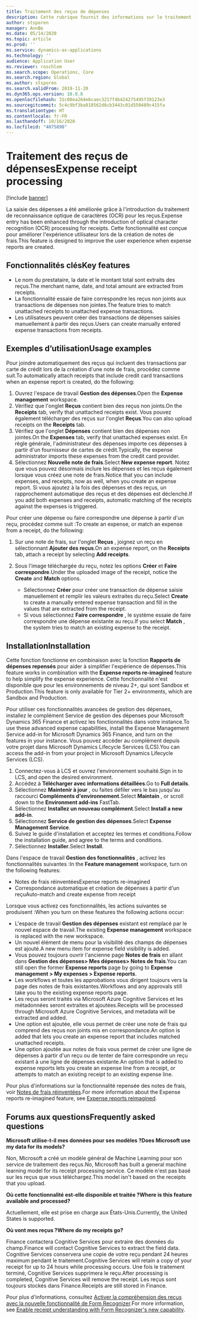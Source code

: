 ```yaml
---
title: Traitement des reçus de dépenses
description: Cette rubrique fournit des informations sur le traitement de la reconnaissance optique de caractères (OCR) pour les reçus. Cette fonctionnalité est conçue pour améliorer l'expérience utilisateur lors de la création de notes de frais dans Microsoft Dynamics 365 Finance.
author: stsporen
manager: AnnBe
ms.date: 05/14/2020
ms.topic: article
ms.prod: ''
ms.service: dynamics-ax-applications
ms.technology: ''
audience: Application User
ms.reviewer: roschlom
ms.search.scope: Operations, Core
ms.search.region: Global
ms.author: stsporen
ms.search.validFrom: 2019-11-20
ms.dyn365.ops.version: 10.0.8
ms.openlocfilehash: 31c08ea264e6caec3217f4b424275495f39123e3
ms.sourcegitcommit: 5c4c9bf3ba018562d6cb3443c01d550489c415fa
ms.translationtype: HT
ms.contentlocale: fr-FR
ms.lasthandoff: 10/16/2020
ms.locfileid: "4075898"
---
```

# <a name="expense-receipt-processing"></a><span data-ttu-id="70824-104">Traitement des reçus de dépenses</span><span class="sxs-lookup"><span data-stu-id="70824-104">Expense receipt processing</span></span>

[!include [banner](../includes/banner.md)]

<span data-ttu-id="70824-105">La saisie des dépenses a été améliorée grâce à l'introduction du traitement de reconnaissance optique de caractères (OCR) pour les reçus.</span><span class="sxs-lookup"><span data-stu-id="70824-105">Expense entry has been enhanced through the introduction of optical character recognition (OCR) processing for receipts.</span></span> <span data-ttu-id="70824-106">Cette fonctionnalité est conçue pour améliorer l'expérience utilisateur lors de la création de notes de frais.</span><span class="sxs-lookup"><span data-stu-id="70824-106">This feature is designed to improve the user experience when expense reports are created.</span></span>

## <a name="key-features"></a><span data-ttu-id="70824-107">Fonctionnalités clés</span><span class="sxs-lookup"><span data-stu-id="70824-107">Key features</span></span>

- <span data-ttu-id="70824-108">Le nom du prestataire, la date et le montant total sont extraits des reçus.</span><span class="sxs-lookup"><span data-stu-id="70824-108">The merchant name, date, and total amount are extracted from receipts.</span></span>
- <span data-ttu-id="70824-109">La fonctionnalité essaie de faire correspondre les reçus non joints aux transactions de dépenses non jointes.</span><span class="sxs-lookup"><span data-stu-id="70824-109">The feature tries to match unattached receipts to unattached expense transactions.</span></span>
- <span data-ttu-id="70824-110">Les utilisateurs peuvent créer des transactions de dépenses saisies manuellement à partir des reçus.</span><span class="sxs-lookup"><span data-stu-id="70824-110">Users can create manually entered expense transactions from receipts.</span></span>

## <a name="usage-examples"></a><span data-ttu-id="70824-111">Exemples d’utilisation</span><span class="sxs-lookup"><span data-stu-id="70824-111">Usage examples</span></span>

<span data-ttu-id="70824-112">Pour joindre automatiquement des reçus qui incluent des transactions par carte de crédit lors de la création d'une note de frais, procédez comme suit.</span><span class="sxs-lookup"><span data-stu-id="70824-112">To automatically attach receipts that include credit card transactions when an expense report is created, do the following:</span></span>

  1. <span data-ttu-id="70824-113">Ouvrez l'espace de travail **Gestion des dépenses**.</span><span class="sxs-lookup"><span data-stu-id="70824-113">Open the **Expense management** workspace.</span></span>
  2. <span data-ttu-id="70824-114">Vérifiez que l'onglet **Reçus** contient bien des reçus non joints.</span><span class="sxs-lookup"><span data-stu-id="70824-114">On the **Receipts** tab, verify that unattached receipts exist.</span></span> <span data-ttu-id="70824-115">Vous pouvez également télécharger des reçus sur l'onglet **Reçus**.</span><span class="sxs-lookup"><span data-stu-id="70824-115">You can also upload receipts on the **Receipts** tab.</span></span>
  3. <span data-ttu-id="70824-116">Vérifiez que l'onglet **Dépenses** contient bien des dépenses non jointes.</span><span class="sxs-lookup"><span data-stu-id="70824-116">On the **Expenses** tab, verify that unattached expenses exist.</span></span> <span data-ttu-id="70824-117">En règle générale, l'administrateur des dépenses importe ces dépenses à partir d'un fournisseur de cartes de crédit.</span><span class="sxs-lookup"><span data-stu-id="70824-117">Typically, the expense administrator imports these expenses from the credit card provider.</span></span>
  4. <span data-ttu-id="70824-118">Sélectionnez **Nouvelle note de frais**.</span><span class="sxs-lookup"><span data-stu-id="70824-118">Select **New expense report**.</span></span> <span data-ttu-id="70824-119">Notez que vous pouvez désormais inclure les dépenses et les reçus également lorsque vous créez une note de frais.</span><span class="sxs-lookup"><span data-stu-id="70824-119">Notice that you can include expenses, and receipts, now as well, when you create an expense report.</span></span> <span data-ttu-id="70824-120">Si vous ajoutez à la fois des dépenses et des reçus, un rapprochement automatique des reçus et des dépenses est déclenché.</span><span class="sxs-lookup"><span data-stu-id="70824-120">If you add both expenses and receipts, automatic matching of the receipts against the expenses is triggered.</span></span>

<span data-ttu-id="70824-121">Pour créer une dépense ou faire correspondre une dépense à partir d'un reçu, procédez comme suit :</span><span class="sxs-lookup"><span data-stu-id="70824-121">To create an expense, or match an expense from a receipt, do the following:</span></span>

  1. <span data-ttu-id="70824-122">Sur une note de frais, sur l'onglet **Reçus** , joignez un reçu en sélectionnant **Ajouter des reçus**.</span><span class="sxs-lookup"><span data-stu-id="70824-122">On an expense report, on the **Receipts** tab, attach a receipt by selecting **Add receipts**.</span></span>
  2. <span data-ttu-id="70824-123">Sous l'image téléchargée du reçu, notez les options **Créer** et **Faire correspondre**.</span><span class="sxs-lookup"><span data-stu-id="70824-123">Under the uploaded image of the receipt, notice the **Create** and **Match** options.</span></span>

      - <span data-ttu-id="70824-124">Sélectionnez **Créer** pour créer une transaction de dépense saisie manuellement et remplir les valeurs extraites du reçu.</span><span class="sxs-lookup"><span data-stu-id="70824-124">Select **Create** to create a manually entered expense transaction and fill in the values that are extracted from the receipt.</span></span>
      - <span data-ttu-id="70824-125">Si vous sélectionnez **Faire correspondre** , le système essaie de faire correspondre une dépense existante au reçu.</span><span class="sxs-lookup"><span data-stu-id="70824-125">If you select **Match** , the system tries to match an existing expense to the receipt.</span></span>

## <a name="installation"></a><span data-ttu-id="70824-126">Installation</span><span class="sxs-lookup"><span data-stu-id="70824-126">Installation</span></span>

<span data-ttu-id="70824-127">Cette fonction fonctionne en combinaison avec la fonction **Rapports de dépenses repensés** pour aider à simplifier l'expérience de dépenses.</span><span class="sxs-lookup"><span data-stu-id="70824-127">This feature works in combination with the **Expense reports re-imagined** feature to help simplify the expense experience.</span></span> <span data-ttu-id="70824-128">Cette fonctionnalité n'est disponible que pour les environnements de niveau 2+, qui sont Sandbox et Production.</span><span class="sxs-lookup"><span data-stu-id="70824-128">This feature is only available for Tier 2+ environments, which are Sandbox and Production.</span></span>

<span data-ttu-id="70824-129">Pour utiliser ces fonctionnalités avancées de gestion des dépenses, installez le complément Service de gestion des dépenses pour Microsoft Dynamics 365 Finance et activez les fonctionnalités dans votre instance.</span><span class="sxs-lookup"><span data-stu-id="70824-129">To use these advanced expense capabilities, install the Expense Management Service add-in for Microsoft Dynamics 365 Finance, and turn on the features in your instance.</span></span> <span data-ttu-id="70824-130">Vous pouvez accéder au complément depuis votre projet dans Microsoft Dynamics Lifecycle Services (LCS).</span><span class="sxs-lookup"><span data-stu-id="70824-130">You can access the add-in from your project in Microsoft Dynamics Lifecycle Services (LCS).</span></span>

1. <span data-ttu-id="70824-131">Connectez-vous à LCS et ouvrez l'environnement souhaité.</span><span class="sxs-lookup"><span data-stu-id="70824-131">Sign in to LCS, and open the desired environment.</span></span>
2. <span data-ttu-id="70824-132">Accédez à **Télécharger avec informations détaillées**.</span><span class="sxs-lookup"><span data-stu-id="70824-132">Go to **Full details**.</span></span>
3. <span data-ttu-id="70824-133">Sélectionnez **Maintenir à jour** , ou faites défiler vers le bas jusqu'au raccourci **Compléments d'environnement**.</span><span class="sxs-lookup"><span data-stu-id="70824-133">Select **Maintain** , or scroll down to the **Environment add-ins** FastTab.</span></span>
4. <span data-ttu-id="70824-134">Sélectionnez **Installez un nouveau complément**.</span><span class="sxs-lookup"><span data-stu-id="70824-134">Select **Install a new add-in**.</span></span>
5. <span data-ttu-id="70824-135">Sélectionnez **Service de gestion des dépenses**.</span><span class="sxs-lookup"><span data-stu-id="70824-135">Select **Expense Management Service**.</span></span>
6. <span data-ttu-id="70824-136">Suivez le guide d'installation et acceptez les termes et conditions.</span><span class="sxs-lookup"><span data-stu-id="70824-136">Follow the installation guide, and agree to the terms and conditions.</span></span>
7. <span data-ttu-id="70824-137">Sélectionnez **Installer**.</span><span class="sxs-lookup"><span data-stu-id="70824-137">Select **Install**.</span></span>

<span data-ttu-id="70824-138">Dans l'espace de travail **Gestion des fonctionnalités** , activez les fonctionnalités suivantes :</span><span class="sxs-lookup"><span data-stu-id="70824-138">In the **Feature management** workspace, turn on the following features:</span></span>

- <span data-ttu-id="70824-139">Notes de frais réinventées</span><span class="sxs-lookup"><span data-stu-id="70824-139">Expense reports re-imagined</span></span>
- <span data-ttu-id="70824-140">Correspondance automatique et création de dépenses à partir d'un reçu</span><span class="sxs-lookup"><span data-stu-id="70824-140">Auto-match and create expense from receipt</span></span>

<span data-ttu-id="70824-141">Lorsque vous activez ces fonctionnalités, les actions suivantes se produisent :</span><span class="sxs-lookup"><span data-stu-id="70824-141">When you turn on these features the following actions occur:</span></span>

- <span data-ttu-id="70824-142">L'espace de travail **Gestion des dépenses** existant est remplacé par le nouvel espace de travail.</span><span class="sxs-lookup"><span data-stu-id="70824-142">The existing **Expense management** workspace is replaced with the new workspace.</span></span>
- <span data-ttu-id="70824-143">Un nouvel élément de menu pour la visibilité des champs de dépenses est ajouté.</span><span class="sxs-lookup"><span data-stu-id="70824-143">A new menu item for expense field visibility is added.</span></span>
- <span data-ttu-id="70824-144">Vous pouvez toujours ouvrir l'ancienne page **Notes de frais** en allant dans **Gestion des dépenses> Mes dépenses> Notes de frais**.</span><span class="sxs-lookup"><span data-stu-id="70824-144">You can still open the former **Expense reports** page by going to **Expense management > My expenses > Expense reports**.</span></span>
- <span data-ttu-id="70824-145">Les workflows et toutes les approbations vous dirigent toujours vers la page des notes de frais existantes.</span><span class="sxs-lookup"><span data-stu-id="70824-145">Workflows and any approvals still take you to the existing expense reports page.</span></span>
- <span data-ttu-id="70824-146">Les reçus seront traités via Microsoft Azure Cognitive Services et les métadonnées seront extraites et ajoutées.</span><span class="sxs-lookup"><span data-stu-id="70824-146">Receipts will be processed through Microsoft Azure Cognitive Services, and metadata will be extracted and added.</span></span>
- <span data-ttu-id="70824-147">Une option est ajoutée, elle vous permet de créer une note de frais qui comprend des reçus non joints mis en correspondance.</span><span class="sxs-lookup"><span data-stu-id="70824-147">An option is added that lets you create an expense report that includes matched unattached receipts.</span></span>
- <span data-ttu-id="70824-148">Une option ajoutée aux notes de frais vous permet de créer une ligne de dépenses à partir d'un reçu ou de tenter de faire correspondre un reçu existant à une ligne de dépenses existante.</span><span class="sxs-lookup"><span data-stu-id="70824-148">An option that is added to expense reports lets you create an expense line from a receipt, or attempts to match an existing receipt to an existing expense line.</span></span>

<span data-ttu-id="70824-149">Pour plus d'informations sur la fonctionnalité repensée des notes de frais, voir [Notes de frais réinventées](ExpenseWorkspaceNew.md).</span><span class="sxs-lookup"><span data-stu-id="70824-149">For more information about the Expense reports re-imagined feature, see [Expense reports reimagined](ExpenseWorkspaceNew.md).</span></span>

## <a name="frequently-asked-questions"></a><span data-ttu-id="70824-150">Forums aux questions</span><span class="sxs-lookup"><span data-stu-id="70824-150">Frequently asked questions</span></span>

<span data-ttu-id="70824-151">**Microsoft utilise-t-il mes données pour ses modèles ?**</span><span class="sxs-lookup"><span data-stu-id="70824-151">**Does Microsoft use my data for its models?**</span></span>

<span data-ttu-id="70824-152">Non, Microsoft a créé un modèle général de Machine Learning pour son service de traitement des reçus.</span><span class="sxs-lookup"><span data-stu-id="70824-152">No, Microsoft has built a general machine learning model for its receipt processing service.</span></span> <span data-ttu-id="70824-153">Ce modèle n'est pas basé sur les reçus que vous téléchargez.</span><span class="sxs-lookup"><span data-stu-id="70824-153">This model isn't based on the receipts that you upload.</span></span>

<span data-ttu-id="70824-154">**Où cette fonctionnalité est-elle disponible et traitée ?**</span><span class="sxs-lookup"><span data-stu-id="70824-154">**Where is this feature available and processed?**</span></span>

<span data-ttu-id="70824-155">Actuellement, elle est prise en charge aux États-Unis.</span><span class="sxs-lookup"><span data-stu-id="70824-155">Currently, the United States is supported.</span></span>

<span data-ttu-id="70824-156">**Où vont mes reçus ?**</span><span class="sxs-lookup"><span data-stu-id="70824-156">**Where do my receipts go?**</span></span>

<span data-ttu-id="70824-157">Finance contactera Cognitive Services pour extraire des données du champ.</span><span class="sxs-lookup"><span data-stu-id="70824-157">Finance will contact Cognitive Services to extract the field data.</span></span> <span data-ttu-id="70824-158">Cognitive Services conservera une copie de votre reçu pendant 24 heures maximum pendant le traitement.</span><span class="sxs-lookup"><span data-stu-id="70824-158">Cognitive Services will retain a copy of your receipt for up to 24 hours while processing occurs.</span></span> <span data-ttu-id="70824-159">Une fois le traitement terminé, Cognitive Services supprimera le reçu.</span><span class="sxs-lookup"><span data-stu-id="70824-159">After processing is completed, Cognitive Services will remove the receipt.</span></span> <span data-ttu-id="70824-160">Les reçus sont toujours stockés dans Finance.</span><span class="sxs-lookup"><span data-stu-id="70824-160">Receipts are still stored in Finance.</span></span>

<span data-ttu-id="70824-161">Pour plus d'informations, consultez [Activer la compréhension des reçus avec la nouvelle fonctionnalité de Form Recognizer](https://azure.microsoft.com/blog/enable-receipt-understanding-with-form-recognizer-s-new-capability/).</span><span class="sxs-lookup"><span data-stu-id="70824-161">For more information, see [Enable receipt understanding with Form Recognizer's new capability](https://azure.microsoft.com/blog/enable-receipt-understanding-with-form-recognizer-s-new-capability/).</span></span>

